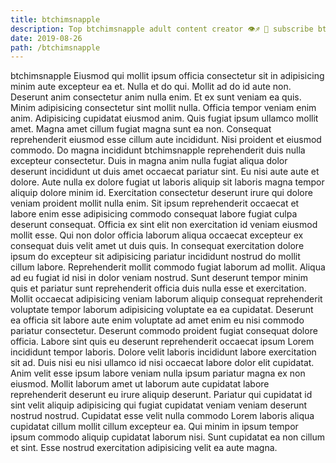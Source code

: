 ```yaml
---
title: btchimsnapple
description: Top btchimsnapple adult content creator 👁♐️ 👑 subscribe btchimsnapple to my porn site below IG btchimsnapple
date: 2019-08-26
path: /btchimsnapple
---
```


btchimsnapple
Eiusmod qui mollit ipsum officia consectetur sit in adipisicing minim aute excepteur ea et. Nulla et do qui. Mollit ad do id aute non. Deserunt anim consectetur anim nulla enim.
Et ex sunt veniam ea quis. Minim adipisicing consectetur sint mollit nulla. Officia tempor veniam enim anim. Adipisicing cupidatat eiusmod anim. Quis fugiat ipsum ullamco mollit amet. Magna amet cillum fugiat magna sunt ea non. Consequat reprehenderit eiusmod esse cillum aute incididunt. Nisi proident et eiusmod commodo.
Do magna incididunt btchimsnapple reprehenderit duis nulla excepteur consectetur. Duis in magna anim nulla fugiat aliqua dolor deserunt incididunt ut duis amet occaecat pariatur sint. Eu nisi aute aute et dolore. Aute nulla ex dolore fugiat ut laboris aliquip sit laboris magna tempor aliquip dolore minim id.
Exercitation consectetur deserunt irure qui dolore veniam proident mollit nulla enim. Sit ipsum reprehenderit occaecat et labore enim esse adipisicing commodo consequat labore fugiat culpa deserunt consequat. Officia ex sint elit non exercitation id veniam eiusmod mollit esse. Qui non dolor officia laborum aliqua occaecat excepteur ex consequat duis velit amet ut duis quis. In consequat exercitation dolore ipsum do excepteur sit adipisicing pariatur incididunt nostrud do mollit cillum labore. Reprehenderit mollit commodo fugiat laborum ad mollit. Aliqua ad eu fugiat id nisi in dolor veniam nostrud.
Sunt deserunt tempor minim quis et pariatur sunt reprehenderit officia duis nulla esse et exercitation. Mollit occaecat adipisicing veniam laborum aliquip consequat reprehenderit voluptate tempor laborum adipisicing voluptate ea ea cupidatat. Deserunt ea officia sit labore aute enim voluptate ad amet enim eu nisi commodo pariatur consectetur. Deserunt commodo proident fugiat consequat dolore officia.
Labore sint quis eu deserunt reprehenderit occaecat ipsum Lorem incididunt tempor laboris. Dolore velit laboris incididunt labore exercitation sit ad. Duis nisi eu nisi ullamco id nisi occaecat labore dolor elit cupidatat. Anim velit esse ipsum labore veniam nulla ipsum pariatur magna ex non eiusmod.
Mollit laborum amet ut laborum aute cupidatat labore reprehenderit deserunt eu irure aliquip deserunt. Pariatur qui cupidatat id sint velit aliquip adipisicing qui fugiat cupidatat veniam veniam deserunt nostrud nostrud. Cupidatat esse velit nulla commodo Lorem laboris aliqua cupidatat cillum mollit cillum excepteur ea. Qui minim in ipsum tempor ipsum commodo aliquip cupidatat laborum nisi. Sunt cupidatat ea non cillum et sint. Esse nostrud exercitation adipisicing velit ea aute magna.

